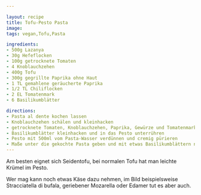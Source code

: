 ```yaml
---

layout: recipe
title: Tofu-Pesto Pasta
image:
tags: vegan,Tofu,Pasta

ingredients:
- 500g Lazanya
- 30g Hefeflocken
- 100g getrocknete Tomaten
- 4 Knoblauchzehen
- 400g Tofu 
- 300g gegrillte Paprika ohne Haut
- 1 TL gemahlene geräucherte Paprika 
- 1/2 TL Chiliflocken
- 2 EL Tomatenmark
- 6 Basilikumblätter

directions:
- Pasta al dente kochen lassen
- Knoblauchzehen schälen und kleinhacken
- getrocknete Tomaten, Knoblauchzehen, Paprika, Gewürze und Tomatenmark pürieren
- Basilikumblätter kleinhacken und in das Pesto unterrühren
- Pesto mit 500ml vom Pasta-Wasser verdünnen und cremig pürieren
- Maße unter die gekochte Pasta geben und mit etwas Basilikumblättern nach Belieben garnieren
---
```


Am besten eignet sich Seidentofu, bei normalen Tofu hat man leichte Krümel im Pesto.

Wer mag kann noch etwas Käse dazu nehmen, im Bild beispielsweise Stracciatella di bufala, geriebener Mozarella oder
Edamer tut es aber auch.
